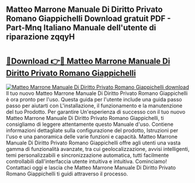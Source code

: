 ## Matteo Marrone Manuale Di Diritto Privato Romano Giappichelli Download gratuit PDF - Part-Mnq Italiano Manuale dell'utente di riparazione zqqyH

# <h2><a href="http://dfeon96.blite.top/?on=Matteo+Marrone+Manuale+Di+Diritto+Privato+Romano+Giappichelli">🔗Download 👉🔴 Matteo Marrone Manuale Di Diritto Privato Romano Giappichelli</a></h2>

[![Matteo Marrone Manuale Di Diritto Privato Romano Giappichelli download](https://i.imgur.com/lujVjoI.png)](http://dfeon96.blite.top/?on=Matteo+Marrone+Manuale+Di+Diritto+Privato+Romano+Giappichelli)
Il tuo nuovo Matteo Marrone Manuale Di Diritto Privato Romano Giappichelli è ora pronto per l'uso. Questa guida per l'utente include una guida passo passo per aiutarti con L'installazione, il funzionamento e la manutenzione del tuo Prodotto. Per garantire Un'esperienza di successo con il tuo nuovo Matteo Marrone Manuale Di Diritto Privato Romano Giappichelli, ti consigliamo di leggere attentamente questo Manuale d'uso. Contiene informazioni dettagliate sulla configurazione del prodotto, Istruzioni per l'uso e una panoramica delle varie funzioni e capacità. Matteo Marrone Manuale Di Diritto Privato Romano Giappichelli offre agli utenti una vasta gamma di funzionalità avanzate, tra cui geolocalizzazione, avvisi intelligenti, temi personalizzabili e sincronizzazione automatica, tutti facilmente controllabili dall'interfaccia utente intuitiva e intuitiva. Cominciamo! Contattaci oggi e lascia che Matteo Marrone Manuale Di Diritto Privato Romano Giappichelli ti guidi attraverso il processo.
